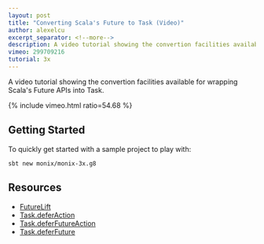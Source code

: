```yaml
---
layout: post
title: "Converting Scala's Future to Task (Video)"
author: alexelcu
excerpt_separator: <!--more-->
description: A video tutorial showing the convertion facilities available for wrapping Scala's Future APIs into Task.
vimeo: 299709216
tutorial: 3x
---
```


A video tutorial showing the convertion facilities available for
wrapping Scala's Future APIs into Task.

<!--more-->

{% include vimeo.html ratio=54.68 %}

## Getting Started

To quickly get started with a sample project to play with:

```
sbt new monix/monix-3x.g8
```

## Resources

- [FutureLift](https://monix.io/api/3.0/monix/catnap/FutureLift.html)
- [Task.deferAction](https://monix.io/api/3.0/monix/eval/Task$.html#deferAction[A](f:monix.execution.Scheduler=%3Emonix.eval.Task[A]):monix.eval.Task[A])
- [Task.deferFutureAction](https://monix.io/api/3.0/monix/eval/Task$.html#deferFutureAction[A](f:monix.execution.Scheduler=%3Escala.concurrent.Future[A]):monix.eval.Task[A])
- [Task.deferFuture](https://monix.io/api/3.0/monix/eval/Task$.html#deferFuture[A](fa:=%3Escala.concurrent.Future[A]):monix.eval.Task[A])
